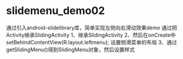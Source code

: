 # slidemenu_demo02
通过引入android-slidelibrary库，简单实现左侧向右滑动效果demo
  通过把Activity继承SlidingActivity
  1、继承SlidingActivity
  2、然后在onCreate中setBehindContentView(R.layout.leftmenu); 设置侧滑菜单的布局
  3、通过getSlidingMenu()得到SlidingMenu对象，然后设置样式
